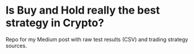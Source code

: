 # Is Buy and Hold really the best strategy in Crypto?

Repo for my Medium post with raw test results (CSV) and trading strategy sources.
